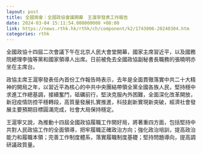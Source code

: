 ```yaml
---
layout: post
title: 全國兩會｜全國政協會議開幕　王滬寧發表工作報告
date: 2024-03-04 15:11:54.000000000 +08:00
link: https://news.rthk.hk/rthk/ch/component/k2/1743006-20240304.htm
categories: rthk
---
```


全國政協十四屆二次會議下午在北京人民大會堂開幕，國家主席習近平，以及國務院總理李強等黨和國家領導人出席。日前被免去全國政協副秘書長職務的張曉明亦坐在主席台。

政協主席王滬寧發表任內首份工作報告時表示，去年是全面貫徹落實中共二十大精神的開局之年，以習近平為核心的中共中央團結帶領全黨全國各族人民，堅持穩中求進工作總基調，接續奮鬥，砥礪前行，堅決克服內外困難，全面深化改革開放，新冠疫情防控平穩轉段，高質量發展扎實推進，科技創新實現新突破，經濟社會發展主要預期目標圓滿完成，社會大局保持穩定。

王滬寧又說，為推動十四屆全國政協履職工作開好局，將著重四方面，包括堅持中共對人民政協工作的全面領導，把牢履職正確政治方向；強化政治培訓，提高政治能力和履職本領；完善工作制度體系，落實履職制度基礎；堅持問題導向，提高調研議政質量。
